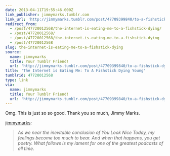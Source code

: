 ```yaml
---
date: 2013-04-11T19:55:46.000Z
link_publisher: jimmymarks.tumblr.com
link_url: 'http://jimmymarks.tumblr.com/post/47709399840/to-a-fishstick-dying-young'
redirect_from:
  - /post/47720012568/the-internet-is-eating-me-to-a-fishstick-dying/
  - /post/47720012568/
  - /post/47720012568/the-internet-is-eating-me-to-a-fishstick-dying
  - /post/47720012568
slug: the-internet-is-eating-me-to-a-fishstick-dying
source:
  name: jimmymarks
  title: Your Tumblr Friend!
  url: 'http://jimmymarks.tumblr.com/post/47709399840/to-a-fishstick-dying-young'
title: 'The Internet is Eating Me: To A Fishstick Dying Young'
tumblrid: 47720012568
type: link
via:
  name: jimmymarks
  title: Your Tumblr Friend!
  url: 'http://jimmymarks.tumblr.com/post/47709399840/to-a-fishstick-dying-young'
---
```

<p>Omg.  This is just so so good.  Thank you so much, Jimmy Marks.</p>

<p><a href="http://jimmymarks.tumblr.com/post/47709399840/to-a-fishstick-dying-young" class="tumblr_blog">jimmymarks</a>:</p>

<blockquote>
<p><em>As we near the inevitable conclusion of You Look Nice Today, my feelings become too much to bear. And when that happens, you get poetry. What follows is my lament for one of the greatest podcasts of all time.</em></p></blockquote>
